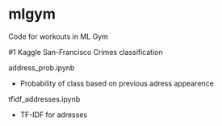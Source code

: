 # mlgym
Code for workouts in ML Gym

#1 Kaggle San-Francisco Crimes classification

address_prob.ipynb 
- Probability of class based on previous adress appearence 

tfidf_addresses.ipynb
- TF-IDF for adresses


